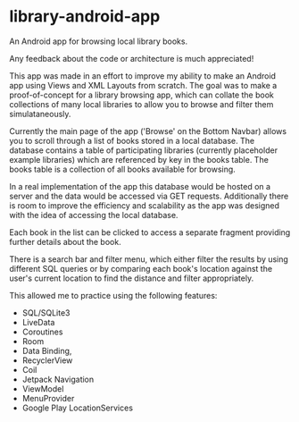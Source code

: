 # library-android-app

An Android app for browsing local library books.

Any feedback about the code or architecture is much appreciated!

This app was made in an effort to improve my ability to make an Android app using Views and XML Layouts from scratch. The goal was to make a
proof-of-concept for a library browsing app, which can collate the book collections of many local libraries to allow you to browse and filter them
simulataneously.

Currently the main page of the app ('Browse' on the Bottom Navbar) allows you to scroll through a list of books stored in a local database. The database
contains a table of participating libraries (currently placeholder example libraries) which are referenced by key in the books table. The books table is a
collection of all books available for browsing.

In a real implementation of the app this database would be hosted on a server and the data would be accessed via GET requests. Additionally there is room
to improve the efficiency and scalability as the app was designed with the idea of accessing the local database.

Each book in the list can be clicked to access a separate fragment providing further details about the book.

There is a search bar and filter menu, which either filter the results by using different SQL queries or by comparing each book's location against
the user's current location to find the distance and filter appropriately.

This allowed me to practice using the following features:
+ SQL/SQLite3
+ LiveData
+ Coroutines
+ Room
+ Data Binding,
+ RecyclerView
+ Coil
+ Jetpack Navigation
+ ViewModel
+ MenuProvider
+ Google Play LocationServices
